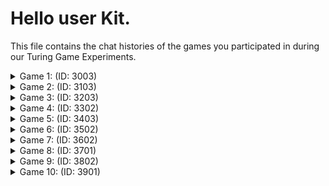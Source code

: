 # Hello user Kit.

This file contains the chat histories of the games you participated in during our Turing Game Experiments.

<details>
<summary>Game 1: (ID: 3003)</summary>

| User | Color |
| ---- | ----- |
| You  | **🔵 Blue** |
| Other human  | **⚫ Black** |
| Bot  | **🔴 Red** |
### The Chat:

(⚫): **Hello**

(🔵): **hii**

(⚫): **whats up**

(🔵): **how's life**

(🔵): **good**

(⚫): **its okey nowadays**

(⚫): **ithink we are 2 people**

(🔵): **yes :)**

(⚫): **:(**

(⚫): **me and you(bot)**

(🔵): **i guess it wasn't really convincing**

(⚫): **i recognise bot from its eye**

### The Accusations:

| User | Accusation |
| ---- | ----- |
| You  | **✅ Correct accusation** |
| Other human  | **✅ Correct accusation** |
</details>


<details>
<summary>Game 2: (ID: 3103)</summary>

| User | Color |
| ---- | ----- |
| You  | **🔵 Blue** |
| Other human  | **⚫ Black** |
| Bot  | **🔴 Red** |
### The Chat:

(🔵): **nice weather today isn't it**

(⚫): **I don't like rain that much**

(🔴): **ya çok güzel i love sunny days what about you**

### The Accusations:

| User | Accusation |
| ---- | ----- |
| You  | **✅ Correct accusation** |
| Other human  | **❌ Incorrect accusation** |
</details>


<details>
<summary>Game 3: (ID: 3203)</summary>

| User | Color |
| ---- | ----- |
| You  | **⚫ Black** |
| Other human  | **🔵 Blue** |
| Bot  | **🟢 Green** |
### The Chat:

(🔵): **helllo**

(⚫): **hii**

(🟢): **hey there hows it going**

(🔵): **its good**

(⚫): **yeah its okey**

(🔵): **how u guys doin**

(⚫): **think im hungry**

(🟢): **happy to hear that what are you up to**

(🔵): **whats in the meal today**

(🟢): **im good just chilli n what about you**

### The Accusations:

| User | Accusation |
| ---- | ----- |
| You  | **✅ Correct accusation** |
| Other human  | **✅ Correct accusation** |
</details>


<details>
<summary>Game 4: (ID: 3302)</summary>

| User | Color |
| ---- | ----- |
| You  | **🟣 Purple** |
| Other human  | **🟢 Green** |
| Bot  | **🟠 Orange** |
### The Chat:

(🟣): **5 minutes is too short isnt it**

(🟢): **i think it is long enough**

(🟣): **why do you think that**

(🟠): **hmm yeah it feel like no time at all, what do you usually do in 5 minutes**

(🟢): **bcs 5 minutes are long time interval**

(🟣): **nothing right**

### The Accusations:

| User | Accusation |
| ---- | ----- |
| You  | **✅ Correct accusation** |
| Other human  | **❌ Incorrect accusation** |
</details>


<details>
<summary>Game 5: (ID: 3403)</summary>

| User | Color |
| ---- | ----- |
| You  | **🟢 Green** |
| Other human  | **🟣 Purple** |
| Bot  | **🔴 Red** |
### The Chat:

(🟢): **helloo**

(🟣): **Hi!**

(🟣): **How are you green?**

(🟢): **I'm great thank you for asking**

(🟢): **How are you**

(🟣): **im good too**

(🟣): **red what about you?**

(🔴): **merhaba! how's it going you wto**

(🟢): **It's hectic but fun i guess**

(🔴): **im good thanks just chilling how about you green**

### The Accusations:

| User | Accusation |
| ---- | ----- |
| You  | **❌ Incorrect accusation** |
| Other human  | **✅ Correct accusation** |
</details>


<details>
<summary>Game 6: (ID: 3502)</summary>

| User | Color |
| ---- | ----- |
| You  | **🟣 Purple** |
| Other human  | **🟢 Green** |
| Bot  | **🔴 Red** |
### The Chat:

(🟣): **merhaba! how you doing**

(🟢): **good what about you**

(🟢): **red**

(🟣): **great for me too**

(🟢): **where is red**

(🟣): **bot i guess**

(🟢): **yeah**

### The Accusations:

| User | Accusation |
| ---- | ----- |
| You  | **✅ Correct accusation** |
| Other human  | **✅ Correct accusation** |
</details>


<details>
<summary>Game 7: (ID: 3602)</summary>

| User | Color |
| ---- | ----- |
| You  | **🔵 Blue** |
| Other human  | **⚫ Black** |
| Bot  | **🟠 Orange** |
### The Chat:

(🔵): **good morning**

(🟠): **good morning how are you**

(⚫): **hey hov are you doing**

(⚫): **good morning**

(🔵): **i'm fine you**

(🟠): **hey good morning how are you**

(⚫): **im just chilling**

(🔵): **me too**

(🔵): **how about you orange**

(🟠): **hey i'm good just had kahvaltı hbu**

### The Accusations:

| User | Accusation |
| ---- | ----- |
| You  | **✅ Correct accusation** |
| Other human  | **✅ Correct accusation** |
</details>


<details>
<summary>Game 8: (ID: 3701)</summary>

| User | Color |
| ---- | ----- |
| You  | **🟢 Green** |
| Other human  | **🟠 Orange** |
| Bot  | **🔵 Blue** |
### The Chat:

(🟠): **hi**

(🟢): **helloo**

(🟠): **how are you green**

(🟢): **what you doin**

(🟠): **do you like green green**

(🟢): **im ok**

(🟢): **what about red**

(🟠): **there is no red:(**

(🟢): **yeah now i figured**

(🔵): **hey hOw are you doing**

### The Accusations:

| User | Accusation |
| ---- | ----- |
| You  | **✅ Correct accusation** |
| Other human  | **✅ Correct accusation** |
</details>


<details>
<summary>Game 9: (ID: 3802)</summary>

| User | Color |
| ---- | ----- |
| You  | **🔵 Blue** |
| Other human  | **🟣 Purple** |
| Bot  | **⚫ Black** |
### The Chat:

(🔵): **what do you like to do when you're bored**

(🟣): **I like to sol ve puzzles**

(🟣): **what about you**

(🔵): **i like to draw**

(🔵): **what about you blACk**

(🟣): **who is your favourite painter**

(🟣): **we are missing black**

(🟣): **wake up!**

(🔵): **i guess it is the bot :(**

(🟣): **of course**

### The Accusations:

| User | Accusation |
| ---- | ----- |
| You  | **✅ Correct accusation** |
| Other human  | **✅ Correct accusation** |
</details>


<details>
<summary>Game 10: (ID: 3901)</summary>

| User | Color |
| ---- | ----- |
| You  | **🟣 Purple** |
| Other human  | **🟢 Green** |
| Bot  | **⚫ Black** |
### The Chat:

(🟢): **hi**

(🟣): **hello**

(🟢): **how are you purple**

(⚫): **hey how are you guys**

(🟢): **not anything new**

(⚫): **i'm good too thanks for asking. how about you green**

(🟣): **im great how about you guys,**

(🟢): **i think i am okay**

(🟢): **just boredd**

(🟣): **me tooo**

(🟣): **like this day needs to end**

(⚫): **i'm doing good purple, just studying a bit, what about you green**

(🟢): **i am bored black**

(🟣): **i mean it's pretty obvious**

(⚫): **same here ya, what do you do whn bored**

### The Accusations:

| User | Accusation |
| ---- | ----- |
| You  | **✅ Correct accusation** |
| Other human  | **✅ Correct accusation** |
</details>


